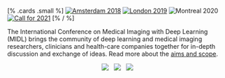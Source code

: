 [% .cards .small %]
[![Amsterdam 2018](/images/card-small-2018.png)](https://midl.amsterdam)
[![London 2019](/images/card-small-2019.png)](https://2019.midl.io)
![Montreal 2020](/images/card-small-2020.png)
[![Call for 2021](/images/card-small-2021.png)](/call-for-2021.html)
[% / %]

The International Conference on Medical Imaging with Deep Learning (MIDL) brings the community of deep learning and medical imaging researchers, clinicians and health-care companies together for in-depth discussion and exchange of ideas. Read more about the [aims and scope](/aims-and-scope.html).

<p align=center>
  <a href="https://twitter.com/midl_conference"><img src="/images/icons8-twitter-24.png"></a>
  &nbsp;
  <a href="https://www.youtube.com/channel/UCd87UPUTt-oqTeGi8fQw-_w/videos"><img src="/images/icons8-play-button-24.png"></a>
  &nbsp;
  <a href="https://github.com/MIDL-Conference/midl-website"><img src="/images/icons8-github-24.png"></a>
</p>
